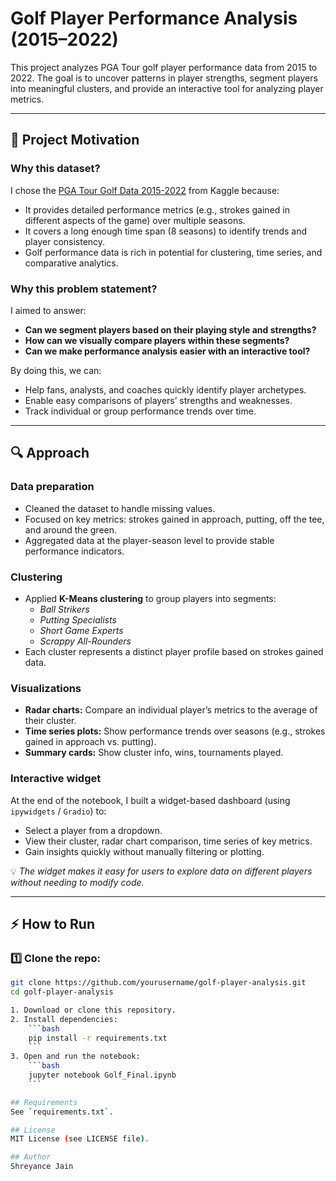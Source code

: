 # Golf Player Performance Analysis (2015–2022)

This project analyzes PGA Tour golf player performance data from 2015 to 2022. The goal is to uncover patterns in player strengths, segment players into meaningful clusters, and provide an interactive tool for analyzing player metrics.

---

## 📌 Project Motivation

### Why this dataset?
I chose the [PGA Tour Golf Data 2015-2022](https://www.kaggle.com/datasets/robikscube/pga-tour-golf-data-20152022) from Kaggle because:
- It provides detailed performance metrics (e.g., strokes gained in different aspects of the game) over multiple seasons.
- It covers a long enough time span (8 seasons) to identify trends and player consistency.
- Golf performance data is rich in potential for clustering, time series, and comparative analytics.

### Why this problem statement?
I aimed to answer:
- **Can we segment players based on their playing style and strengths?**
- **How can we visually compare players within these segments?**
- **Can we make performance analysis easier with an interactive tool?**

By doing this, we can:
- Help fans, analysts, and coaches quickly identify player archetypes.
- Enable easy comparisons of players’ strengths and weaknesses.
- Track individual or group performance trends over time.

---

## 🔍 Approach

### Data preparation
- Cleaned the dataset to handle missing values.
- Focused on key metrics: strokes gained in approach, putting, off the tee, and around the green.
- Aggregated data at the player-season level to provide stable performance indicators.

### Clustering
- Applied **K-Means clustering** to group players into segments:
  - *Ball Strikers*
  - *Putting Specialists*
  - *Short Game Experts*
  - *Scrappy All-Rounders*
- Each cluster represents a distinct player profile based on strokes gained data.

### Visualizations
- **Radar charts:** Compare an individual player’s metrics to the average of their cluster.
- **Time series plots:** Show performance trends over seasons (e.g., strokes gained in approach vs. putting).
- **Summary cards:** Show cluster info, wins, tournaments played.

### Interactive widget
At the end of the notebook, I built a widget-based dashboard (using `ipywidgets` / `Gradio`) to:
- Select a player from a dropdown.
- View their cluster, radar chart comparison, time series of key metrics.
- Gain insights quickly without manually filtering or plotting.

💡 *The widget makes it easy for users to explore data on different players without needing to modify code.*

---

## ⚡ How to Run

### 1️⃣ Clone the repo:
```bash
git clone https://github.com/yourusername/golf-player-analysis.git
cd golf-player-analysis

1. Download or clone this repository.
2. Install dependencies:
    ```bash
    pip install -r requirements.txt
    ```
3. Open and run the notebook:
    ```bash
    jupyter notebook Golf_Final.ipynb
    ```

## Requirements
See `requirements.txt`.

## License
MIT License (see LICENSE file).

## Author
Shreyance Jain
